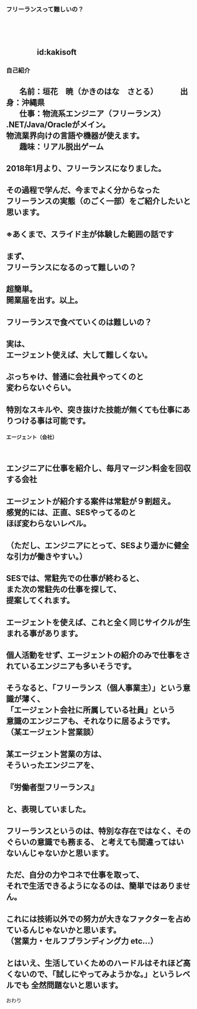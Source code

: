 ### フリーランスって難しいの？


　
　  
　  
　　　　id:kakisoft
---
### 自己紹介  
　  
**名前**：垣花　暁（かきのはな　さとる）    
　  
**出身**：沖縄県  
　  
**仕事**：物流系エンジニア（フリーランス）  
.NET/Java/Oracleがメイン。  
物流業界向けの言語や機器が使えます。  
　  
**趣味**：リアル脱出ゲーム
---
2018年1月より、フリーランスになりました。
---
その過程で学んだ、今までよく分からなった  
フリーランスの実態（のごく一部）をご紹介したいと思います。
　  
　  
※あくまで、スライド主が体験した範囲の話です
---
まず、  
フリーランスになるのって難しいの？
---
超簡単。  
開業届を出す。以上。
---
フリーランスで食べていくのは難しいの？
---
実は、  
エージェント使えば、大して難しくない。  
---
ぶっちゃけ、普通に会社員やってくのと  
変わらないぐらい。    
　  
特別なスキルや、突き抜けた技能が無くても仕事にありつける事は可能です。
---
#### エージェント（会社）
　  
エンジニアに仕事を紹介し、毎月マージン料金を回収する会社
---
エージェントが紹介する案件は常駐が９割超え。  
感覚的には、正直、SESやってるのと  
ほぼ変わらないレベル。  
　  
（ただし、エンジニアにとって、SESより遥かに健全な引力が働きやすい。）
---
SESでは、常駐先での仕事が終わると、  
また次の常駐先の仕事を探して、  
提案してくれます。
---
エージェントを使えば、これと**全く同じサイクルが生まれる**事があります。
---
個人活動をせず、エージェントの紹介のみで仕事をされているエンジニアも多いそうです。    
---
そうなると、「フリーランス（個人事業主）」という意識が薄く、  
「エージェント会社に所属している社員」という  
意識のエンジニアも、それなりに居るようです。  
（某エージェント営業談）
---
某エージェント営業の方は、  
そういったエンジニアを、  
　  
『労働者型フリーランス』  
　  
と、表現していました。
---
フリーランスというのは、特別な存在ではなく、そのぐらいの意識でも務まる、
と考えても間違ってはいないんじゃないかと思います。
---
ただ、自分の力やコネで仕事を取って、  
それで生活できるようになるのは、簡単ではありません。  
　  
これには技術以外での努力が大きなファクターを占めているんじゃないかと思います。  
（営業力・セルフブランディング力 etc...）
---
とはいえ、生活していくためのハードルはそれほど高くないので、「試しにやってみようかな。」というレベルでも
全然問題ないと思います。
---
おわり